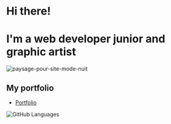 # Hi there! 
# I'm a web developer junior and graphic artist

![paysage-pour-site-mode-nuit](https://user-images.githubusercontent.com/71553460/124590404-62729a00-de5b-11eb-9f9a-2bed77d0abdb.png)


## My portfolio
* [Portfolio](https://magaligarot.github.io/Portfolio/)

<img alt="GitHub Languages" src="https://github-readme-stats.vercel.app/api/top-langs/?username=magaliGarot" />

